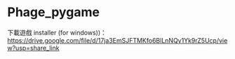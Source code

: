 # Phage_pygame

下載遊戲 installer (for windows))：https://drive.google.com/file/d/17ja3EmSJFTMKfo6BlLnNQy1Yk9rZ5Ucp/view?usp=share_link
